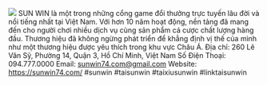 ![](https://s3-ap-northeast-1.amazonaws.com/g0v-hackmd-images/uploads/upload_cfc30c6f90fd9ed347de7562d9077ab3.jpg)
SUN WIN là một trong những cổng game đổi thưởng trực tuyến lâu đời và nổi tiếng nhất tại Việt Nam. Với hơn 10 năm hoạt động, nền tảng đã  mang đến cho người chơi nhiều dịch vụ cùng sản phẩm cá cược chất lượng hàng đầu. Thương hiệu đã không ngừng phát triển để khẳng định vị thế của mình như một thương hiệu được yêu thích trong khu vực Châu Á.
Địa chỉ: 260 Lê Văn Sỹ, Phường 14, Quận 3, Hồ Chí Minh, Việt Nam
Số Điện Thoại: 094.777.0000
Email: sunwin74.com@gmail.com
Website: https://sunwin74.com/
#sunwin #taisunwin #taixiusunwin #linktaisunwin